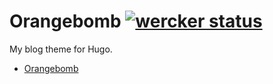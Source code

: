 # Orangebomb [![wercker status](//app.wercker.com/status/b91ab27d685e1ca382cc8ab7b76c5dfa/s "wercker status")](//app.wercker.com/project/bykey/b91ab27d685e1ca382cc8ab7b76c5dfa)

My blog theme for Hugo. 

- [Orangebomb](//blog.orangebomb.org)
